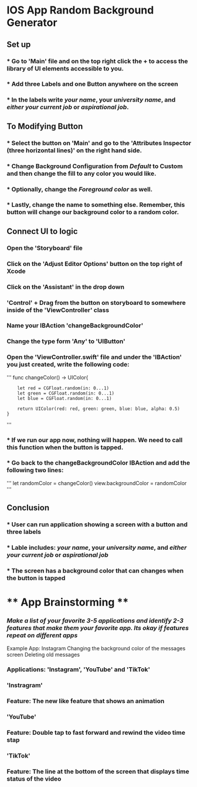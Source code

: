 # IOS App Random Background Generator
 


## Set up
### * Go to 'Main' file and on the top right click the **+** to access the library of UI elements accessible to you.
### * Add three Labels and one Button anywhere on the screen
### * In the labels write **_your name_**, your **_university name_**, and **_either your current job_** or **_aspirational job_**.



## To Modifying Button 
### * Select the button on 'Main' and go to the 'Attributes Inspector (three horizontal lines)' on the right hand side.
### * Change Background Configuration from _Default_ to **Custom** and then change the fill to any color you would like.
### * Optionally, change the _Foreground color_ as well.
### * Lastly, change the name to something else. Remember, this button will change our background color to a random color.



## Connect UI to logic 
### Open the 'Storyboard' file
### Click on the 'Adjust Editor Options' button on the top right of Xcode
### Click on the 'Assistant' in the drop down
### 'Control' **+** Drag from the button on storyboard to somewhere inside of the 'ViewController' class
### Name your IBAction 'changeBackgroundColor'
### Change the type form 'Any' to 'UIButton'

### Open the 'ViewController.swift' file and under the 'IBAction' you just created, write the following code:
'''
    func changeColor() -> UIColor{

        let red = CGFloat.random(in: 0...1)
        let green = CGFloat.random(in: 0...1)
        let blue = CGFloat.random(in: 0...1)

        return UIColor(red: red, green: green, blue: blue, alpha: 0.5)
    }
'''

### * If we run our app now, nothing will happen. We need to call this function when the button is tapped.
###  * Go back to the changeBackgroundColor IBAction and add the following two lines:
'''
    let randomColor = changeColor()
    view.backgroundColor = randomColor
'''


## Conclusion
### * User can run application showing a screen with a button and three labels
###   * Lable includes: **_your name_**, your **_university name_**, and **_either your current job_** or **_aspirational job_**
### * The screen has a background color that can changes when the button is tapped




# ** App Brainstorming **
### _Make a list of your favorite 3-5 applications and identify 2-3 features that make them your favorite app. Its okay if features repeat on different apps_
Example App: Instagram
Changing the background color of the messages screen
Deleting old messages

### **Applications:** 'Instagram', 'YouTube' and 'TikTok'
### 'Instragram'
### Feature: The new like feature that shows an animation 
### 'YouTube'
### Feature: Double tap to fast forward and rewind the video time stap 
### 'TikTok'
### Feature: The line at the bottom of the screen that displays time status of the video

